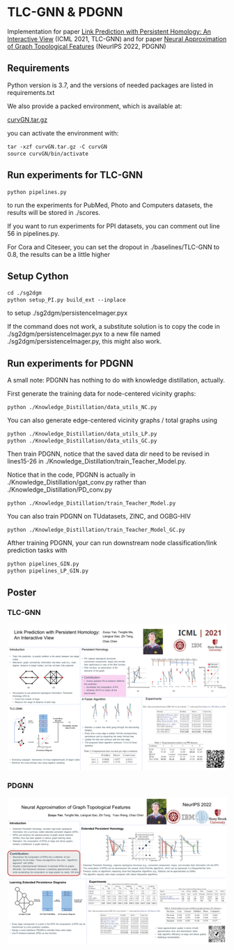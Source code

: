 # TLC-GNN \& PDGNN

Implementation for paper [Link Prediction with Persistent Homology: An Interactive View](https://arxiv.org/abs/2102.10255) (ICML 2021, TLC-GNN) and for paper [Neural Approximation of Graph Topological Features](https://arxiv.org/pdf/2201.12032.pdf) (NeurIPS 2022, PDGNN)



## Requirements

Python version is 3.7, and the versions of needed packages are listed in requirements.txt

We also provide a packed environment, which is available at:

[curvGN.tar.gz](https://drive.google.com/file/d/1RXz8sl7UETsalWDZwZZIkolf9glzQXoP/view?usp=share_link)

you can activate the environment with:

```
tar -xzf curvGN.tar.gz -C curvGN
source curvGN/bin/activate
```



## Run experiments for TLC-GNN

```
python pipelines.py
```

to run the experiments for PubMed, Photo and Computers datasets, the results will be stored in ./scores.

If you want to run experiments for PPI datasets, you can comment out line 56 in pipelines.py.

For Cora and Citeseer, you can set the dropout in ./baselines/TLC-GNN to 0.8, the results can be a little higher



## Setup Cython

```
cd ./sg2dgm
python setup_PI.py build_ext --inplace
```

to setup ./sg2dgm/persistenceImager.pyx

If the command does not work, a substitute solution is to copy the code in ./sg2dgm/persistenceImager.pyx to a new file named ./sg2dgm/persistenceImager.py, this might also work.



## Run experiments for PDGNN

A small note: PDGNN has nothing to do with knowledge distillation, actually. 

First generate the training data for node-centered vicinity graphs:

```
python ./Knowledge_Distillation/data_utils_NC.py
```

You can also generate edge-centered vicinity graphs / total graphs using 

```
python ./Knowledge_Distillation/data_utils_LP.py 
python ./Knowledge_Distillation/data_utils_GC.py
```

Then train PDGNN, notice that the saved data dir need to be revised in lines15-26 in ./Knowledge_Distillation/train_Teacher_Model.py.

Notice that in the code, PDGNN is actually in ./Knowledge_Distillation/gat_conv.py rather than ./Knowledge_Distillation/PD_conv.py

```
python ./Knowledge_Distillation/train_Teacher_Model.py
```

You can also train PDGNN on TUdatasets, ZINC, and OGBG-HIV

```
python ./Knowledge_Distillation/train_Teacher_Model_GC.py
```

Afther training PDGNN, your can run downstream node classification/link prediction tasks with 

```
python pipelines_GIN.py
python pipelines_LP_GIN.py
```



## Poster

### TLC-GNN

![poster](poster.png)



### PDGNN

![poster_PD](poster_PD.png)